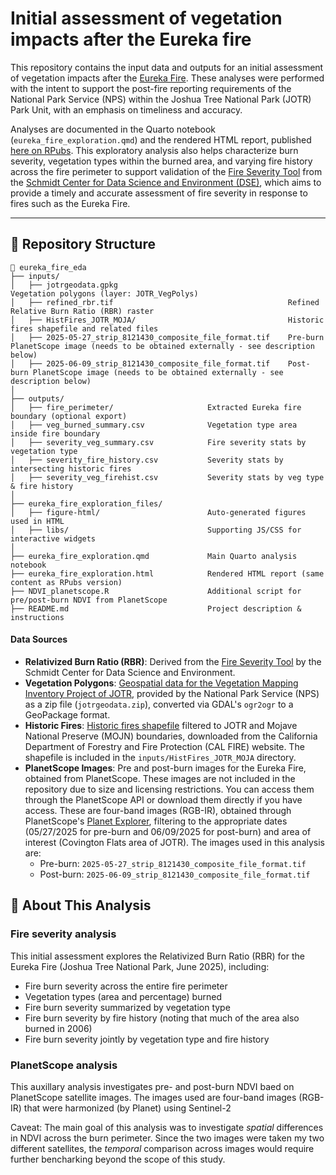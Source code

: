 # Initial assessment of vegetation impacts after the Eureka fire

This repository contains the input data and outputs for an initial assessment of vegetation impacts after the [Eureka Fire](https://www.fire.ca.gov/incidents/2025/5/30/eureka-fire). These analyses were performed with the intent to support the post-fire reporting requirements of the National Park Service (NPS) within the Joshua Tree National Park (JOTR) Park Unit, with an emphasis on timeliness and accuracy. 

Analyses are documented in the Quarto notebook (`eureka_fire_exploration.qmd`) and the rendered HTML report, published [here on RPubs](https://rpubs.com/mzomer/1322857). This exploratory analysis also helps characterize burn severity, vegetation types within the burned area, and varying fire history across the fire perimeter to support validation of the [Fire Severity Tool](https://storage.googleapis.com/fire-recovery-web/prod/fireSeverity.html) from the [Schmidt Center for Data Science and Environment (DSE)](https://dse.berkeley.edu/), which aims to provide a timely and accurate assessment of fire severity in response to fires such as the Eureka Fire.

---

## 📂 Repository Structure

```plaintext
📂 eureka_fire_eda
├── inputs/
│   ├── jotrgeodata.gpkg                                      Vegetation polygons (layer: JOTR_VegPolys)
│   ├── refined_rbr.tif                                       Refined Relative Burn Ratio (RBR) raster
│   ├── HistFires_JOTR_MOJA/                                  Historic fires shapefile and related files
│   ├── 2025-05-27_strip_8121430_composite_file_format.tif    Pre-burn PlanetScope image (needs to be obtained externally - see description below)
│   ├── 2025-06-09_strip_8121430_composite_file_format.tif    Post-burn PlanetScope image (needs to be obtained externally - see description below)
│
├── outputs/
│   ├── fire_perimeter/                     Extracted Eureka fire boundary (optional export)
│   ├── veg_burned_summary.csv              Vegetation type area inside fire boundary
│   ├── severity_veg_summary.csv            Fire severity stats by vegetation type
│   ├── severity_fire_history.csv           Severity stats by intersecting historic fires
│   ├── severity_veg_firehist.csv           Severity stats by veg type & fire history
│
├── eureka_fire_exploration_files/
│   ├── figure-html/                        Auto-generated figures used in HTML
│   ├── libs/                               Supporting JS/CSS for interactive widgets
│
├── eureka_fire_exploration.qmd             Main Quarto analysis notebook
├── eureka_fire_exploration.html            Rendered HTML report (same content as RPubs version)
├── NDVI_planetscope.R                      Additional script for pre/post-burn NDVI from PlanetScope
├── README.md                               Project description & instructions
```

#### Data Sources

- **Relativized Burn Ratio (RBR)**: Derived from the [Fire Severity Tool](https://storage.googleapis.com/fire-recovery-web/prod/fireSeverity.html) by the Schmidt Center for Data Science and Environment.
- **Vegetation Polygons**: [Geospatial data for the Vegetation Mapping Inventory Project of JOTR](https://irma.nps.gov/DataStore/Reference/Profile/2233319), provided by the National Park Service (NPS) as a zip file (`jotrgeodata.zip`), converted via GDAL's `ogr2ogr` to a GeoPackage format.
- **Historic Fires**: [Historic fires shapefile](https://www.fire.ca.gov/what-we-do/fire-resource-assessment-program/fire-perimeters) filtered to JOTR and Mojave National Preserve (MOJN) boundaries, downloaded from the California Department of Forestry and Fire Protection (CAL FIRE) website. The shapefile is included in the `inputs/HistFires_JOTR_MOJA` directory.
- **PlanetScope Images**: Pre and post-burn images for the Eureka Fire, obtained from PlanetScope. These images are not included in the repository due to size and licensing restrictions. You can access them through the PlanetScope API or download them directly if you have access. These are four-band images (RGB-IR), obtained through PlanetScope's [Planet Explorer](https://www.planet.com/explorer/), filtering to the appropriate dates (05/27/2025 for pre-burn and 06/09/2025 for post-burn) and area of interest (Covington Flats area of JOTR). The images used in this analysis are:
  - Pre-burn: `2025-05-27_strip_8121430_composite_file_format.tif`
  - Post-burn: `2025-06-09_strip_8121430_composite_file_format.tif`

## 📑 About This Analysis

### Fire severity analysis

This initial assessment explores the Relativized Burn Ratio (RBR) for the Eureka Fire (Joshua Tree National Park, June 2025), including:

- Fire burn severity across the entire fire perimeter
- Vegetation types (area and percentage) burned
- Fire burn severity summarized by vegetation type
- Fire burn severity by fire history (noting that much of the area also burned in 2006)
- Fire burn severity jointly by vegetation type and fire history

### PlanetScope analysis

This auxillary analysis investigates pre- and post-burn NDVI baed on PlanetScope satellite images. The images used are four-band images (RGB-IR) that were harmonized (by Planet) using Sentinel-2

Caveat: The main goal of this analysis was to investigate *spatial* differences in NDVI across the burn perimeter. Since the two images were taken my two different satellites, the *temporal* comparison across images would require further bencharking beyond the scope of this study. 
